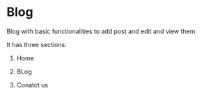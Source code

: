 # Blog

Blog with basic functionalities to add post and edit and view them.

It has three sections:

1. Home

2. BLog

3. Conatct us
